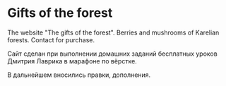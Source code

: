 <h1>Gifts of the forest</h1>
<p>The website "The gifts of the forest". Berries and mushrooms of Karelian forests. Contact for purchase.</p>
<p>Сайт сделан при выполнении домашних заданий бесплатных уроков Дмитрия Лаврика в марафоне по вёрстке.</p>
<p>В дальнейшем вносились правки, дополнения.</p>
